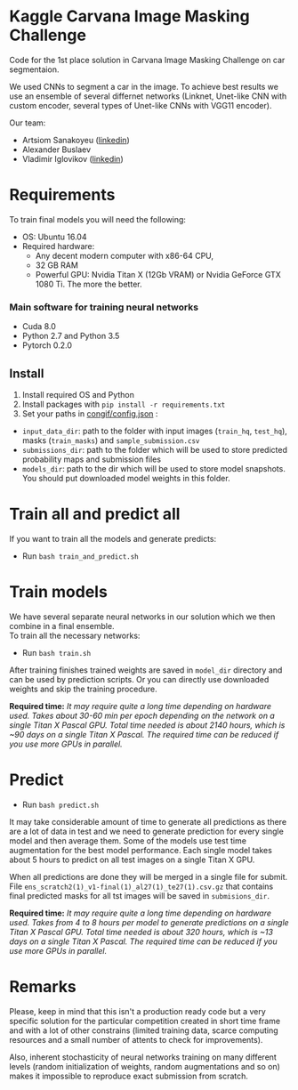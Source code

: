 # Kaggle Carvana Image Masking Challenge
Code for the 1st place solution in Carvana Image Masking Challenge on car segmentaion.

We used CNNs to segment a car in the image.
To achieve best results we use an ensemble of several differnet networks (Linknet, Unet-like CNN with custom encoder, several types of Unet-like CNNs with VGG11 encoder).

Our team:
- Artsiom Sanakoyeu ([linkedin](https://www.linkedin.com/in/sanakoev/))
- Alexander Buslaev 
- Vladimir Iglovikov ([linkedin](https://www.linkedin.com/in/iglovikov/))

# Requirements
To train final models you will need the following:

- OS: Ubuntu 16.04 
- Required hardware: 
    - Any decent modern computer with x86-64 CPU, 
    - 32 GB RAM
    - Powerful GPU: Nvidia Titan X (12Gb VRAM) or Nvidia GeForce GTX 1080 Ti. The more the better.

### Main software for training neural networks
- Cuda 8.0
- Python 2.7 and Python 3.5
- Pytorch 0.2.0

## Install
1. Install required OS and Python
2. Install packages with `pip install -r requirements.txt`
3. Set your paths in [congif/config.json](congif/config.json) :
- `input_data_dir`: path to the folder with input images (`train_hq`, `test_hq`), masks (`train_masks`) and `sample_submission.csv`
- `submissions_dir`: path to the folder which will be used to store predicted probability maps and submission files
- `models_dir`: path to the dir which will be used to store model snapshots. You should put downloaded model weights in this folder.
    
# Train all and predict all
If you want to train all the models and generate predicts:   
- Run `bash train_and_predict.sh`

# Train models
We have several separate neural networks in our solution which we then combine in a final ensemble.   
To train all the necessary networks:
- Run `bash train.sh`

After training finishes trained weights are saved in `model_dir` directory and can be used by prediction scripts. 
Or you can directly use downloaded weights and skip the training procedure.

**Required time:** *It may require quite a long time depending on hardware used. Takes about 30-60 min per epoch depending on the network on a single Titan X Pascal GPU. Total time needed is about 2140 hours, which is ~90 days on a single Titan X Pascal. The required time can be reduced if you use more GPUs in parallel.*

# Predict

- Run `bash predict.sh`

It may take considerable amount of time to generate all predictions as there are a lot of data in test and we need to generate prediction for every single model and then average them. Some of the models use test time augmentation for the best model performance. Each single model takes about 5 hours to predict on all test images on a single Titan X GPU.

When all predictions are done they will be merged in a single file for submit.  
File `ens_scratch2(1)_v1-final(1)_al27(1)_te27(1).csv.gz` that contains final predicted masks for all tst images will be saved in `submisions_dir`.

**Required time:** *It may require quite a long time depending on hardware used. Takes from 4 to 8 hours per model to generate predictions on a single Titan X Pascal GPU. Total time needed is about 320 hours, which is ~13 days on a single Titan X Pascal. The required time can be reduced if you use more GPUs in parallel.*

# Remarks
Please, keep in mind that this isn't a production ready code but a very specific solution for the particular competition created in short time frame and with a lot of other constrains (limited training data, scarce computing resources and a small number of attents to check for improvements). 

Also, inherent stochasticity of neural networks training on many different levels (random initialization of weights, random augmentations and so on) makes it impossible to reproduce exact submission from scratch.
